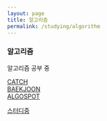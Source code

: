 ```yaml
---
layout: page
title: 알고리즘
permalink: /studying/algorithm
---
```



### 알고리즘

알고리즘 공부 중

[CATCH](https://namhyo01.github.io/studying/algorithm/catch)  
      [BAEKJOON](https://namhyo01.github.io/studying/algorithm/baekjoon)  
        [ALGOSPOT](https://namhyo01.github.io/studying/algorithm/algospot)  


[스터디중](https://namhyo01.github.io/studying/algorithm)
